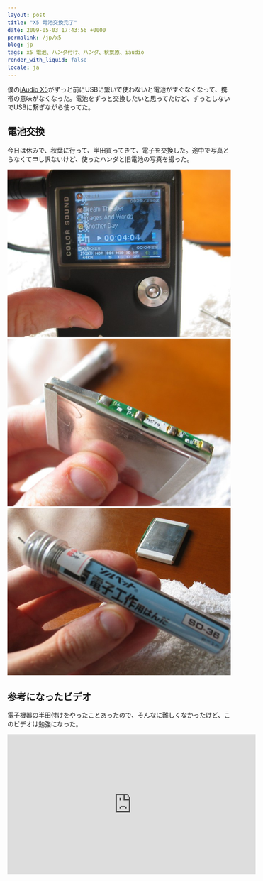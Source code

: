 ```yaml
---
layout: post
title: "X5 電池交換完了"
date: 2009-05-03 17:43:56 +0000
permalink: /jp/x5
blog: jp
tags: x5 電池、ハンダ付け、ハンダ、秋葉原、iaudio
render_with_liquid: false
locale: ja
---
```


僕の[iAudio X5](http://www.cowonjapan.com/product_wide/product_X5_nameof.php)がずっと前にUSBに繋いで使わないと電池がすぐなくなって、携帯の意味がなくなった。電池をずっと交換したいと思ってたけど、ずっとしないでUSBに繋ぎながら使ってた。

## 電池交換

今日は休みで、秋葉に行って、半田買ってきて、電子を交換した。途中で写真とらなくて申し訳ないけど、使ったハンダと旧電池の写真を撮った。

![X5 all finished](/assets/images/gallery/img_3155_big.jpg)
![X5 original battery](/assets/images/gallery/img_3153_big.jpg)
![X5 soldering](/assets/images/gallery/img_3152_big.jpg)

## 参考になったビデオ

電子機器の半田付けをやったことあったので、そんなに難しくなかったけど、このビデオは勉強になった。

<iframe
    width="560"
    height="315"
    src="https://www.youtube.com/embed/AsTKtp7lUho?si=pj5wqziYLoGUBjsl"
    title="YouTube video player"
    frameborder="0"
    allow="accelerometer; autoplay; clipboard-write; encrypted-media; gyroscope; picture-in-picture; web-share"
    allowfullscreen>
</iframe>
